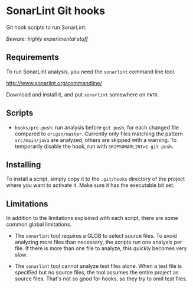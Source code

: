 SonarLint Git hooks
===================

Git hook scripts to run SonarLint.

*Beware: highly experimental stuff*

Requirements
------------

To run SonarLint analysis, you need the `sonarlint` command line tool.

http://www.sonarlint.org/commandline/

Download and install it, and put `sonarlint` somewhere on `PATH`.

Scripts
-------

- `hooks/pre-push`: run analysis before `git push`, for each changed file compared to `origin/master`. Currently only files matching the pattern `src/main/java` are analyzed, others are skipped with a warning. To temporarily disable the hook, run with `SKIPSONARLINT=1 git push`.

Installing
----------

To install a script, simply copy it to the `.git/hooks` directory of the project where you want to activate it. Make sure it has the executable bit set.

Limitations
-----------

In addition to the limitations explained with each script,
there are some common global limitations.

- The `sonarlint` tool requires a GLOB to select source files. To avoid analyzing more files than necessary, the scripts run one analysis per file. If there is more than one file to analyze, this quickly becomes very slow.

- The `sonarlint` tool cannot analyze test files alone. When a test file is specified but no source files, the tool assumes the entire project as source files. That's not so good for hooks, so they try to omit test files.
